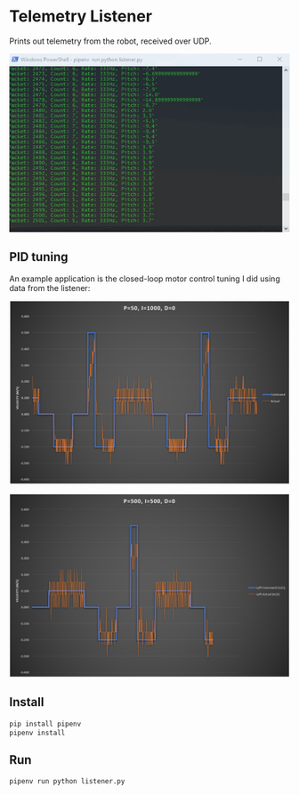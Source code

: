 # Telemetry Listener

Prints out telemetry from the robot, received over UDP.

![](streaming.gif)

## PID tuning

An example application is the closed-loop motor control tuning I did using
data from the listener:

![](motor_control_pid_loop_performance_1.PNG)

![](motor_control_pid_loop_performance_2.PNG)

## Install

    pip install pipenv
    pipenv install

## Run

    pipenv run python listener.py
